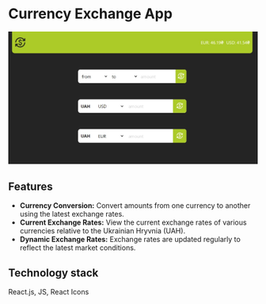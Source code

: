 # Currency Exchange App

![alt text](public/readme.jpg "jpg")

## Features

- **Currency Conversion:** Convert amounts from one currency to another using the latest exchange rates.
- **Current Exchange Rates:** View the current exchange rates of various currencies relative to the Ukrainian Hryvnia (UAH).
- **Dynamic Exchange Rates:** Exchange rates are updated regularly to reflect the latest market conditions.

## Technology stack

React.js, JS, React Icons
